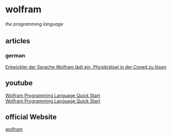 # wolfram

###### the programming language

## articles
### german
[Entwickler der Sprache Wolfram lädt ein, Physikrätsel in der Crowd zu lösen](https://heise.de/-4702893)  

## youtube
[Wolfram Programming Language Quick Start](https://youtu.be/_P9HqHVPeik)  
[Wolfram Programming Language Quick Start](https://youtu.be/EMgPL0roVHI)

## official Website
[wolfram](https://www.wolfram.com/?source=nav)
